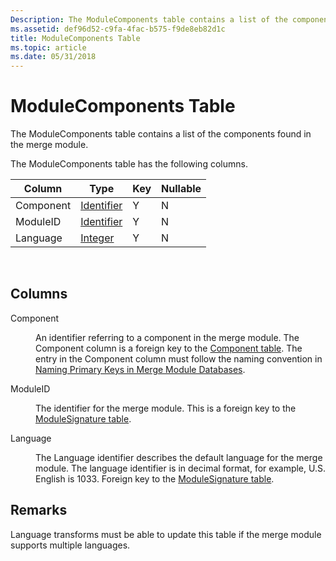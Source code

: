 ```yaml
---
Description: The ModuleComponents table contains a list of the components found in the merge module.
ms.assetid: def96d52-c9fa-4fac-b575-f9de8eb82d1c
title: ModuleComponents Table
ms.topic: article
ms.date: 05/31/2018
---
```


# ModuleComponents Table

The ModuleComponents table contains a list of the components found in the merge module.

The ModuleComponents table has the following columns.



| Column    | Type                         | Key | Nullable |
|-----------|------------------------------|-----|----------|
| Component | [Identifier](identifier.md) | Y   | N        |
| ModuleID  | [Identifier](identifier.md) | Y   | N        |
| Language  | [Integer](integer.md)       | Y   | N        |



 

## Columns

<dl> <dt>

<span id="Component"></span><span id="component"></span><span id="COMPONENT"></span>Component
</dt> <dd>

An identifier referring to a component in the merge module. The Component column is a foreign key to the [Component table](component-table.md). The entry in the Component column must follow the naming convention in [Naming Primary Keys in Merge Module Databases](naming-primary-keys-in-merge-module-databases.md).

</dd> <dt>

<span id="ModuleID"></span><span id="moduleid"></span><span id="MODULEID"></span>ModuleID
</dt> <dd>

The identifier for the merge module. This is a foreign key to the [ModuleSignature table](modulesignature-table.md).

</dd> <dt>

<span id="Language"></span><span id="language"></span><span id="LANGUAGE"></span>Language
</dt> <dd>

The Language identifier describes the default language for the merge module. The language identifier is in decimal format, for example, U.S. English is 1033. Foreign key to the [ModuleSignature table](modulesignature-table.md).

</dd> </dl>

## Remarks

Language transforms must be able to update this table if the merge module supports multiple languages.

 

 



